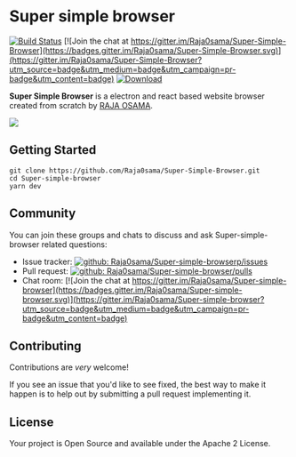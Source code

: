 # Super simple browser

[![Build Status](https://travis-ci.org/Raja0sama/Super-Simple-Browser.svg?branch=master)](https://travis-ci.org/Raja0sama/Super-Simple-Browser) [![Join the chat at https://gitter.im/Raja0sama/Super-Simple-Browser](https://badges.gitter.im/Raja0sama/Super-Simple-Browser.svg)](https://gitter.im/Raja0sama/Super-Simple-Browser?utm_source=badge&utm_medium=badge&utm_campaign=pr-badge&utm_content=badge) [ ![Download](https://img.shields.io/github/release/Raja0sama/Super-Simple-Browser.svg) ](https://dl.bintray.com/Raja0sama/binaries/Super-Simple-Browser.jar/1.0.0/WooShop.jar)

**Super Simple Browser** is a electron and react based website browser created from scratch by <a href="https://rajaosama.me/" target="_blank">RAJA OSAMA</a>.

[![](https://i.imgur.com/CCsHQ5f.png)](https://i.imgur.com/CCsHQ5f.png "Super Simple Borwser")

## Getting Started

```
git clone https://github.com/Raja0sama/Super-Simple-Browser.git
cd Super-simple-browser
yarn dev
```

## Community

You can join these groups and chats to discuss and ask Super-simple-browser related questions:

- Issue tracker: [![github: Raja0sama/Super-simple-browserp/issues](https://img.shields.io/github/issues/Raja0sama/Super-simple-browser.svg)](https://github.com/Raja0sama/Super-simple-browser/issues)
- Pull request: [![github: Raja0sama/Super-simple-browser/pulls](https://img.shields.io/github/issues-pr/Raja0sama/Super-simple-browser.svg)](https://github.com/Raja0sama/Super-simple-browser/pulls)
- Chat room: [![Join the chat at https://gitter.im/Raja0sama/Super-simple-browser](https://badges.gitter.im/Raja0sama/Super-simple-browser.svg)](https://gitter.im/Raja0sama/Super-simple-browser?utm_source=badge&utm_medium=badge&utm_campaign=pr-badge&utm_content=badge)

## Contributing

Contributions are _very_ welcome!

If you see an issue that you'd like to see fixed, the best way to make it happen is to help out by submitting a pull request implementing it.

## License

Your project is Open Source and available under the Apache 2 License.
